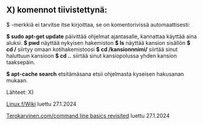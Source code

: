## X) komennot tiivistettynä: 

$ -merkkiä ei tarvitse itse kirjoittaa, se on komentorivissä automaattisesti:

  **$ sudo apt-get update**  päivittää ohjelmat ajantasalle, kannattaa käyttää aina aluksi. 
  **$ pwd** näyttää nykyisen hakemiston 
  **$ ls** näyttää kansion sisällön
  **$ cd /** siirtyy omaan kotihakemistoosi 
  **$ cd /kansionnnimi/** siirtää sinut haluttuun kansioon 
  **$ cd ..** siirtää sinut kansiopolussa yhden kansion taaksepäin. 


**$ apt-cache search** etsitämäsana etsii ohjelmasta kyseisen hakusanan mukaan.  

Lähteet: 
X)

[Linux.f/Wiki](https://www.linux.fi/wiki/Luokka:Komentorivin_perusty%C3%B6kalut) luettu 27.1.2024

[Terokarvinen.com/command line basics revisited](https://terokarvinen.com/2020/command-line-basics-revisited/?fromSearch=command%20line%20basics%20revisited) luettu 27.1.2024





